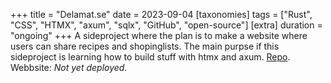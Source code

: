 +++
title = "Delamat.se"
date = 2023-09-04
[taxonomies]
tags = ["Rust", "CSS", "HTMX", "axum", "sqlx", "GitHub", "open-source"]
[extra]
duration = "ongoing"
+++
A sideproject where the plan is to make a website where users can share recipes and shopinglists. 
The main purpse if this sideproject is learning how to build stuff with htmx and axum. [Repo](https://github.com/GlennWSo/delamat). 
Webbsite: *Not yet deployed.*

